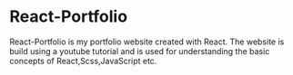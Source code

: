 # React-Portfolio

React-Portfolio is my portfolio website created with React. The website is build using a youtube tutorial and is used for understanding the basic concepts of React,Scss,JavaScript etc. 
